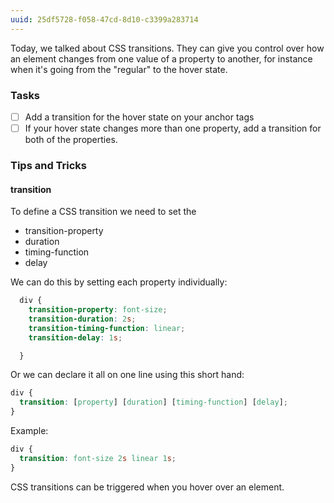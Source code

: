 ```yaml
---
uuid: 25df5728-f058-47cd-8d10-c3399a283714
---
```


Today, we talked about CSS transitions. They can give you control over how an element changes from one value of a property to another, for instance when it's going from the "regular" to the hover state.

### Tasks

- [ ] Add a transition for the hover state on your anchor tags
- [ ] If your hover state changes more than one property, add a transition for both of the properties.

### Tips and Tricks

#### transition

To define a CSS transition we need to set the
- transition-property
- duration
- timing-function
- delay

We can do this by setting each property individually:

```css
  div {
    transition-property: font-size;
    transition-duration: 2s;
    transition-timing-function: linear;
    transition-delay: 1s;

  }
```

Or we can declare it all on one line using this short hand:

```css
div {
  transition: [property] [duration] [timing-function] [delay];
}
```

Example:

```css
div {
  transition: font-size 2s linear 1s;
}
```

CSS transitions can be triggered when you hover over an element.

